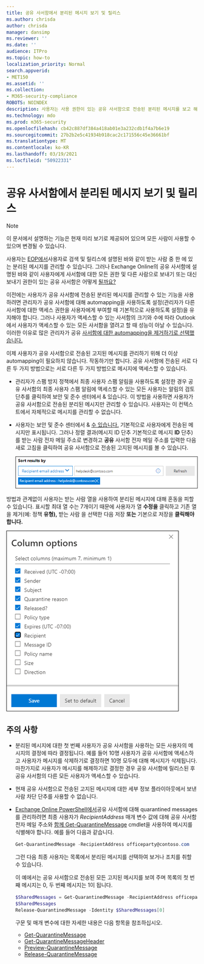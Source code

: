 ```yaml
---
title: 공유 사서함에서 분리된 메시지 보기 및 릴리스
ms.author: chrisda
author: chrisda
manager: dansimp
ms.reviewer: ''
ms.date: ''
audience: ITPro
ms.topic: how-to
localization_priority: Normal
search.appverid:
- MET150
ms.assetid: ''
ms.collection:
- M365-security-compliance
ROBOTS: NOINDEX
description: 사용자는 사용 권한이 있는 공유 사서함으로 전송된 분리된 메시지를 보고 해당 메시지를 보는 방법을 배울 수 있습니다.
ms.technology: mdo
ms.prod: m365-security
ms.openlocfilehash: cb42c887df384a418ab01e3a232cdb1f4a7b6e19
ms.sourcegitcommit: 27b2b2e5c41934b918cac2c171556c45e36661bf
ms.translationtype: MT
ms.contentlocale: ko-KR
ms.lasthandoff: 03/19/2021
ms.locfileid: "50922331"
---
```

# <a name="view-and-release-quarantined-messages-from-shared-mailboxes"></a>공유 사서함에서 분리된 메시지 보기 및 릴리스

> [!NOTE]
> 이 문서에서 설명하는 기능은 현재 미리 보기로 제공되어 있으며 모든 사람이 사용할 수 있으며 변경될 수 있습니다.

사용자는 [EOP에서](find-and-release-quarantined-messages-as-a-user.md)사용자로 검색 및 릴리스에 설명된 바와 같이 받는 사람 중 한 에 있는 분리된 메시지를 관리할 수 있습니다. 그러나 Exchange Online의 공유 사서함에 설명된 바와 같이 사용자에게 사서함에 대한 모든 권한 및 다른 사람으로 보내기 또는 대신 보내기 권한이 있는 공유 사서함은 어떻게 [될까요?](/exchange/collaboration-exo/shared-mailboxes)

이전에는 사용자가 공유 사서함에 전송된 분리된 메시지를 관리할 수 있는 기능을 사용하려면 관리자가 공유 사서함에 대해 automapping을 사용하도록 설정(관리자가 다른 사서함에 대한 액세스 권한을 사용자에게 부여할 때 기본적으로 사용하도록 설정)을 유지해야 합니다. 그러나 사용자가 액세스할 수 있는 사서함의 크기와 수에 따라 Outlook에서 사용자가 액세스할 수  있는 모든 사서함을 열려고 할 때 성능이 아날 수 있습니다. 이러한 이유로 많은 관리자가 공유 [사서함에 대한 automapping을 제거하기로 선택했습니다.](/outlook/troubleshoot/profiles-and-accounts/remove-automapping-for-shared-mailbox)

이제 사용자가 공유 사서함으로 전송된 고지된 메시지를 관리하기 위해 더 이상 automapping이 필요하지 않습니다. 작동하기만 합니다. 공유 사서함에 전송된 서로 다른 두 가지 방법으로는 서로 다른 두 가지 방법으로 메시지에 액세스할 수 있습니다.

- 관리자가 스팸 [](configure-your-spam-filter-policies.md) 방지 정책에서 최종 사용자 스팸 알림을 사용하도록 설정한 경우 공유 사서함의 최종 사용자 스팸 알림에  액세스할 수 있는 모든 사용자는 알림의 검토 단추를 클릭하여 보안 및 준수 센터에서 & 있습니다. 이 방법을 사용하면 사용자가 공유 사서함으로 전송된 분리된 메시지만 관리할 수 있습니다. 사용자는 이 컨텍스트에서 자체적으로 메시지를 관리할 수 없습니다.

- 사용자는 보안 및 준수 센터에서 & [수 있습니다.](find-and-release-quarantined-messages-as-a-user.md) 기본적으로 사용자에게 전송된 메시지만 표시됩니다. 그러나 정렬 결과(메시지  ID 단추 기본적으로 메시지 **ID** 단추)를 받는 사람 전자 메일 주소로 변경하고 **공유** 사서함 전자 메일 주소를 입력한 다음 새로 고침을 클릭하여 공유 사서함으로 전송된 고지된 메시지를 볼 수 있습니다. 

  ![받는 사람 전자 메일 주소로 quarantined 메시지를 정렬합니다.](../../media/quarantine-sort-results-by-recipient-email-address.png)

방법과 관계없이 사용자는 받는 사람 열을  사용하여 분리된 메시지에 대해 혼동을 피할 수 있습니다. 표시할 최대 열 수는 7개이기 때문에 사용자가 열 **수정을** 클릭하고 기존 열을 제거(예: 정책 **유형),** 받는 사람 을 선택한 다음 저장 **또는** 기본으로 저장을 **클릭해야 합니다.**

  ![정책 유형 열을 제거하고 받는 사람 열을 분리합니다.](../../media/quarantine-add-recipient-column.png)

## <a name="things-to-keep-in-mind"></a>주의 사항

- 분리된 메시지에 대한 첫 번째 사용자가 공유 사서함을 사용하는 모든 사용자의 메시지의 결정에 따라 결정됩니다. 예를 들어 10명 사용자가 공유 사서함에 액세스하고 사용자가 메시지를 삭제하기로 결정하면 10명 모두에 대해 메시지가 삭제됩니다. 마찬가지로 사용자가 메시지를 해제하기로 결정한 경우 공유 사서함에 릴리스된 후 공유 사서함의 다른 모든 사용자가 액세스할 수 있습니다.

- 현재 공유  사서함으로 전송된 고지된  메시지에 대한 세부 정보 플라이아웃에서 보낸 사람 차단 단추를 사용할 수 없습니다.

- [Exchange Online PowerShell에서](/powershell/exchange/connect-to-exchange-online-powershell)공유 사서함에 대해 quarantined messages를 관리하려면 최종 사용자가 _RecipientAddress_ 매개 변수 값에 대해 공유 사서함 전자 메일 주소와 [함께 Get-QuarantineMessage](/powershell/module/exchange/get-quarantinemessage) cmdlet을 사용하여 메시지를 식별해야 합니다. 예를 들어 다음과 같습니다.

  ```powershell
  Get-QuarantinedMessage -RecipientAddress officeparty@contoso.com
  ```

  그런 다음 최종 사용자는 목록에서 분리된 메시지를 선택하여 보거나 조치를 취할 수 있습니다.

  이 예에서는 공유 사서함으로 전송된 모든 고지된 메시지를 보여 주며 목록의 첫 번째 메시지는 0, 두 번째 메시지는 1이 됩니다.

  ```powershell
  $SharedMessages = Get-QuarantinedMessage -RecipientAddress officeparty@contoso.com | select -ExpandProperty Identity
  $SharedMessages
  Release-QuarantinedMessage -Identity $SharedMessages[0]
  ```

  구문 및 매개 변수에 대한 자세한 내용은 다음 항목을 참조하십시오.

  - [Get-QuarantineMessage](/powershell/module/exchange/get-quarantinemessage)
  - [Get-QuarantineMessageHeader](/powershell/module/exchange/get-quarantinemessageheader)
  - [Preview-QuarantineMessage](/powershell/module/exchange/preview-quarantinemessage)
  - [Release-QuarantineMessage](/powershell/module/exchange/release-quarantinemessage)